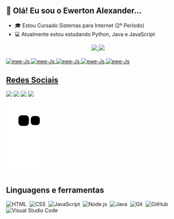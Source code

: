 ## 👋 Olá! Eu sou o Ewerton Alexander...

- 🎓 Estou Cursado Sistemas para Internet (2º Período)
- 💻 Atualmente estou estudando Python, Java e JavaScript


<div align="center">
  <a href="https://github.com/ewertonalex">
  <img height="180em" src="https://github-readme-stats.vercel.app/api?username=ewertonalex&show_icons=true&theme=dark&include_all_commits=true&count_private=true"/>
  <img height="180em" src="https://github-readme-stats.vercel.app/api/top-langs/?username=ewertonalex&layout=compact&langs_count=7&theme=dark"/>
</div>
  
  <div style="display: inline_block"><br>
    
  <img align="center" alt="ewe-Js" height="30" width="40" src="https://cdn.iconscout.com/icon/free/png-256/javascript-2752148-2284965.png">
    <img align="center" alt="ewe-Js" height="30" width="40" src="https://www.pngkit.com/png/full/70-701749_this-free-icons-png-design-of-python-language.png">
    <img align="center" alt="ewe-Js" height="30" width="40" src="https://cdn.iconscout.com/icon/free/png-256/java-60-1174953.png">
    <img align="center" alt="ewe-Js" height="30" width="40" src="https://cdn-icons-png.flaticon.com/512/1216/1216733.png">
    <img align="center" alt="ewe-Js" height="30" width="40" src="https://cdn-icons-png.flaticon.com/512/732/732190.png">
    
 </div>
  
 ## Redes Sociais
  
  <div>
    
   <a href="https://api.whatsapp.com/send?phone=5583999402688&text=Olá, aqui é Ewerton! Essa é uma mensagem automática, mas fique tranquilo, jajá sua mensagem será respondida!" target="_blank"><img src="https://img.shields.io/badge/WhatsApp-25D366?style=for-the-badge&logo=whatsapp&logoColor=white"></a>
  <a href="https://instagram.com/ewertonalexander" target="_blank"><img src="https://img.shields.io/badge/Instagram-E4405F?style=for-the-badge&logo=instagram&logoColor=white"></a>
 	<a href="mailto:ewertonlgk20@gmail.com" target="_blank"><img src="https://img.shields.io/badge/Gmail-D14836?style=for-the-badge&logo=gmail&logoColor=white"></a>
   <a href="https://www.linkedin.com/in/ewerton-alexander-oliveira-batista-780869232/" target="_blank"><img src="https://img.shields.io/badge/LinkedIn-0077B5?style=for-the-badge&logo=linkedin&logoColor=white"></a>
    
![Snake animation](https://github.com/Ewertonalex/Ewertonalex/blob/output/github-contribution-grid-snake.svg)
 

</div>
  
 ## Linguagens e ferramentas

![HTML](https://img.shields.io/badge/-HTML-05122A?style=flat&logo=HTML5)&nbsp;
![CSS](https://img.shields.io/badge/-CSS-05122A?style=flat&logo=CSS3&logoColor=1572B6)&nbsp;
![JavaScript](https://img.shields.io/badge/-JavaScript-05122A?style=flat&logo=javascript)&nbsp;
![Node.js](https://img.shields.io/badge/-Node.js-05122A?style=flat&logo=node.js)&nbsp;
![Java](https://img.shields.io/badge/-Java-05122A?style=flat&logo=java&logoColor=007396)&nbsp;
![Git](https://img.shields.io/badge/-Git-05122A?style=flat&logo=git)&nbsp;
![GitHub](https://img.shields.io/badge/-GitHub-05122A?style=flat&logo=github)&nbsp;
![Visual Studio Code](https://img.shields.io/badge/-Visual%20Studio%20Code-05122A?style=flat&logo=visual-studio-code&logoColor=007ACC)&nbsp;

  
    
